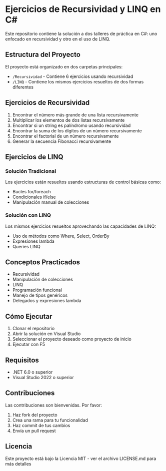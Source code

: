 # Ejercicios de Recursividad y LINQ en C#

Este repositorio contiene la solución a dos talleres de práctica en C#: uno enfocado en recursividad y otro en el uso de LINQ.

## Estructura del Proyecto

El proyecto está organizado en dos carpetas principales:

- `/Recursividad` - Contiene 6 ejercicios usando recursividad
- `/LINQ` - Contiene los mismos ejercicios resueltos de dos formas diferentes

## Ejercicios de Recursividad

1. Encontrar el número más grande de una lista recursivamente
2. Multiplicar los elementos de dos listas recursivamente
3. Encontrar si un string es palíndromo usando recursividad  
4. Encontrar la suma de los dígitos de un número recursivamente
5. Encontrar el factorial de un número recursivamente
6. Generar la secuencia Fibonacci recursivamente

## Ejercicios de LINQ 

### Solución Tradicional
Los ejercicios están resueltos usando estructuras de control básicas como:
- Bucles for/foreach
- Condicionales if/else
- Manipulación manual de colecciones

### Solución con LINQ
Los mismos ejercicios resueltos aprovechando las capacidades de LINQ:
- Uso de métodos como Where, Select, OrderBy
- Expresiones lambda
- Queries LINQ

## Conceptos Practicados

- Recursividad
- Manipulación de colecciones
- LINQ
- Programación funcional
- Manejo de tipos genéricos
- Delegados y expresiones lambda

## Cómo Ejecutar

1. Clonar el repositorio
2. Abrir la solución en Visual Studio
3. Seleccionar el proyecto deseado como proyecto de inicio
4. Ejecutar con F5

## Requisitos

- .NET 6.0 o superior
- Visual Studio 2022 o superior

## Contribuciones

Las contribuciones son bienvenidas. Por favor:
1. Haz fork del proyecto
2. Crea una rama para tu funcionalidad
3. Haz commit de tus cambios
4. Envía un pull request

## Licencia

Este proyecto está bajo la Licencia MIT - ver el archivo LICENSE.md para más detalles
